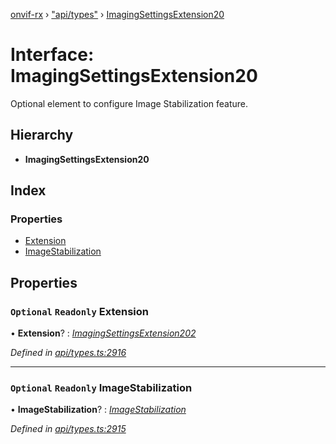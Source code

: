 [onvif-rx](../README.md) › ["api/types"](../modules/_api_types_.md) › [ImagingSettingsExtension20](_api_types_.imagingsettingsextension20.md)

# Interface: ImagingSettingsExtension20

Optional element to configure Image Stabilization feature.

## Hierarchy

* **ImagingSettingsExtension20**

## Index

### Properties

* [Extension](_api_types_.imagingsettingsextension20.md#optional-readonly-extension)
* [ImageStabilization](_api_types_.imagingsettingsextension20.md#optional-readonly-imagestabilization)

## Properties

### `Optional` `Readonly` Extension

• **Extension**? : *[ImagingSettingsExtension202](_api_types_.imagingsettingsextension202.md)*

*Defined in [api/types.ts:2916](https://github.com/patrickmichalina/onvif-rx/blob/3e9b152/src/api/types.ts#L2916)*

___

### `Optional` `Readonly` ImageStabilization

• **ImageStabilization**? : *[ImageStabilization](_api_types_.imagingsettingsextension20.md#optional-readonly-imagestabilization)*

*Defined in [api/types.ts:2915](https://github.com/patrickmichalina/onvif-rx/blob/3e9b152/src/api/types.ts#L2915)*
